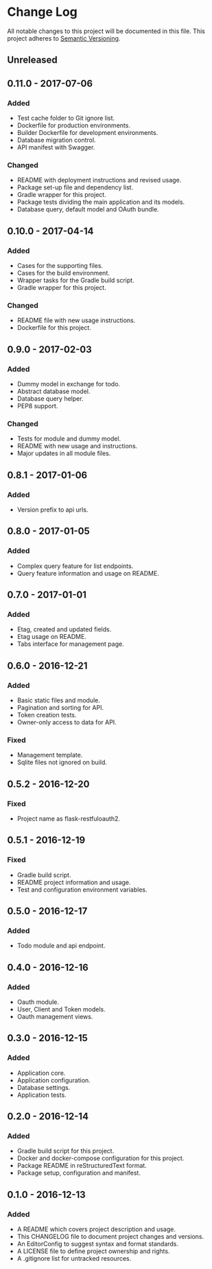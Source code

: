# Change Log

All notable changes to this project will be documented in this file. This
project adheres to [Semantic Versioning](http://semver.org).

## Unreleased

## 0.11.0 - 2017-07-06

### Added

  - Test cache folder to Git ignore list.
  - Dockerfile for production environments.
  - Builder Dockerfile for development environments.
  - Database migration control.
  - API manifest with Swagger.

### Changed

  - README with deployment instructions and revised usage.
  - Package set-up file and dependency list.
  - Gradle wrapper for this project.
  - Package tests dividing the main application and its models.
  - Database query, default model and OAuth bundle.

## 0.10.0 - 2017-04-14

### Added

  - Cases for the supporting files.
  - Cases for the build environment.
  - Wrapper tasks for the Gradle build script.
  - Gradle wrapper for this project.

### Changed

  - README file with new usage instructions.
  - Dockerfile for this project.

## 0.9.0 - 2017-02-03

### Added

  - Dummy model in exchange for todo.
  - Abstract database model.
  - Database query helper.
  - PEP8 support.

### Changed

  - Tests for module and dummy model.
  - README with new usage and instructions.
  - Major updates in all module files.

## 0.8.1 - 2017-01-06

### Added

  - Version prefix to api urls.

## 0.8.0 - 2017-01-05

### Added

  - Complex query feature for list endpoints.
  - Query feature information and usage on README.

## 0.7.0 - 2017-01-01

### Added

  - Etag, created and updated fields.
  - Etag usage on README.
  - Tabs interface for management page.

## 0.6.0 - 2016-12-21

### Added

  - Basic static files and module.
  - Pagination and sorting for API.
  - Token creation tests.
  - Owner-only access to data for API.

### Fixed

  - Management template.
  - Sqlite files not ignored on build.

## 0.5.2 - 2016-12-20

### Fixed

  - Project name as flask-restfuloauth2.

## 0.5.1 - 2016-12-19

### Fixed

  - Gradle build script.
  - README project information and usage.
  - Test and configuration environment variables.

## 0.5.0 - 2016-12-17

### Added

  - Todo module and api endpoint.

## 0.4.0 - 2016-12-16

### Added

  - Oauth module.
  - User, Client and Token models.
  - Oauth management views.

## 0.3.0 - 2016-12-15

### Added

  - Application core.
  - Application configuration.
  - Database settings.
  - Application tests.

## 0.2.0 - 2016-12-14

### Added

  - Gradle build script for this project.
  - Docker and docker-compose configuration for this project.
  - Package README in reStructuredText format.
  - Package setup, configuration and manifest.

## 0.1.0 - 2016-12-13

### Added

  - A README which covers project description and usage.
  - This CHANGELOG file to document project changes and versions.
  - An EditorConfig to suggest syntax and format standards.
  - A LICENSE file to define project ownership and rights.
  - A .gitignore list for untracked resources.
